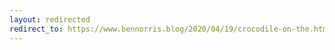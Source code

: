```yaml
---
layout: redirected
redirect_to: https://www.bennorris.blog/2020/04/19/crocodile-on-the.html
---
```

